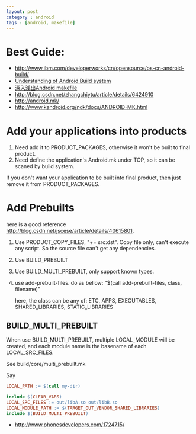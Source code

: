 ```yaml
---
layout: post
category : android
tags : [android, makefile]
---
```


# Best Guide:
* http://www.ibm.com/developerworks/cn/opensource/os-cn-android-build/
* [Understanding of Android Build system](http://www.programering.com/a/MDN5EDNwATM.html)
* [深入浅出Android makefile](http://blog.csdn.net/memechashang/article/details/23428841)
* http://blog.csdn.net/zhangchiytu/article/details/6424910
* http://android.mk/
* http://www.kandroid.org/ndk/docs/ANDROID-MK.html

# Add your applications into products

1. Need add it to PRODUCT_PACKAGES, otherwise it won't be built to final product.
2. Need define the application's Android.mk under TOP, so it can be scaned by build system.

If you don't want your application to be built into final product, then just remove it from PRODUCT_PACKAGES.

# Add Prebuilts

here is a good reference http://blog.csdn.net/jscese/article/details/40615801.

1. Use PRODUCT_COPY_FILES, "+= src:dst". Copy file only, can't execute any
   script. So the source file can't get any dependencies.
2. Use BUILD_PREBUILT
3. Use BUILD_MULTI_PREBUILT, only support known types.
4. use add-prebuilt-files. do as bellow: "$(call add-prebuilt-files, class, filename)"

   here, the class can be any of: ETC, APPS, EXECUTABLES, SHARED_LIBRARIES, STATIC_LIBRARIES

## BUILD_MULTI_PREBUILT

When use BUILD_MULTI_PREBUILT, multiple LOCAL_MODULE will be created, and each
module name is the basename of each LOCAL_SRC_FILES.

See build/core/multi_prebuilt.mk

Say

```makefile
LOCAL_PATH := $(call my-dir)

include $(CLEAR_VARS)
LOCAL_SRC_FILES := out/libA.so out/libB.so
LOCAL_MODULE_PATH := $(TARGET_OUT_VENDOR_SHARED_LIBRARIES)
include $(BUILD_MULTI_PREBUILT)
```

* http://www.phonesdevelopers.com/1724715/
